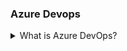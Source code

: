 ### Azure Devops

<details>
<summary>What is Azure DevOps?</summary>

- Azure DevOps is a cloud-based service provided by Microsoft that combines various tools for software development, including source control, continuous integration and delivery (CI/CD), agile project management, and testing.

- Azure DevOps enables teams to collaborate and deliver high-quality software products with speed and efficiency. It provides a unified platform for managing the entire software development lifecycle, from planning and coding to testing and deployment, in a single environment. Azure DevOps can be used by teams of any size and is designed to support a range of languages and platforms, including .NET, Java, Node.js, Python, and many others.

</details>